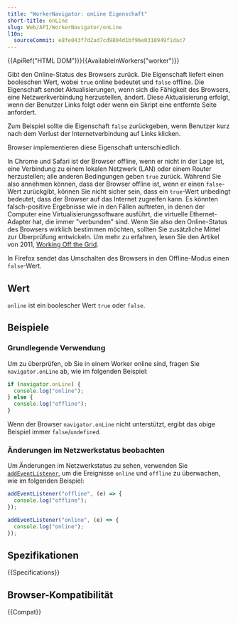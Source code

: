 ```yaml
---
title: "WorkerNavigator: onLine Eigenschaft"
short-title: onLine
slug: Web/API/WorkerNavigator/onLine
l10n:
  sourceCommit: e8fe043f7d2ad7cd9804d1bf96e0310949f1dac7
---
```


{{ApiRef("HTML DOM")}}{{AvailableInWorkers("worker")}}

Gibt den Online-Status des Browsers zurück. Die Eigenschaft liefert einen booleschen Wert, wobei `true` online bedeutet und `false` offline. Die Eigenschaft sendet Aktualisierungen, wenn sich die Fähigkeit des Browsers, eine Netzwerkverbindung herzustellen, ändert. Diese Aktualisierung erfolgt, wenn der Benutzer Links folgt oder wenn ein Skript eine entfernte Seite anfordert.

Zum Beispiel sollte die Eigenschaft `false` zurückgeben, wenn Benutzer kurz nach dem Verlust der Internetverbindung auf Links klicken.

Browser implementieren diese Eigenschaft unterschiedlich.

In Chrome und Safari ist der Browser offline, wenn er nicht in der Lage ist, eine Verbindung zu einem lokalen Netzwerk (LAN) oder einem Router herzustellen; alle anderen Bedingungen geben `true` zurück. Während Sie also annehmen können, dass der Browser offline ist, wenn er einen `false`-Wert zurückgibt, können Sie nicht sicher sein, dass ein `true`-Wert unbedingt bedeutet, dass der Browser auf das Internet zugreifen kann. Es könnten falsch-positive Ergebnisse wie in den Fällen auftreten, in denen der Computer eine Virtualisierungssoftware ausführt, die virtuelle Ethernet-Adapter hat, die immer "verbunden" sind. Wenn Sie also den Online-Status des Browsers wirklich bestimmen möchten, sollten Sie zusätzliche Mittel zur Überprüfung entwickeln. Um mehr zu erfahren, lesen Sie den Artikel von 2011, [Working Off the Grid](https://developer.chrome.com/docs/workbox/service-worker-overview/).

In Firefox sendet das Umschalten des Browsers in den Offline-Modus einen `false`-Wert.

## Wert

`online` ist ein boolescher Wert `true` oder `false`.

## Beispiele

### Grundlegende Verwendung

Um zu überprüfen, ob Sie in einem Worker online sind, fragen Sie `navigator.onLine` ab, wie im folgenden Beispiel:

```js
if (navigator.onLine) {
  console.log("online");
} else {
  console.log("offline");
}
```

Wenn der Browser `navigator.onLine` nicht unterstützt, ergibt das obige Beispiel immer `false`/`undefined`.

### Änderungen im Netzwerkstatus beobachten

Um Änderungen im Netzwerkstatus zu sehen, verwenden Sie [`addEventListener`](/de/docs/Web/API/EventTarget/addEventListener), um die Ereignisse `online` und `offline` zu überwachen, wie im folgenden Beispiel:

```js
addEventListener("offline", (e) => {
  console.log("offline");
});

addEventListener("online", (e) => {
  console.log("online");
});
```

## Spezifikationen

{{Specifications}}

## Browser-Kompatibilität

{{Compat}}
